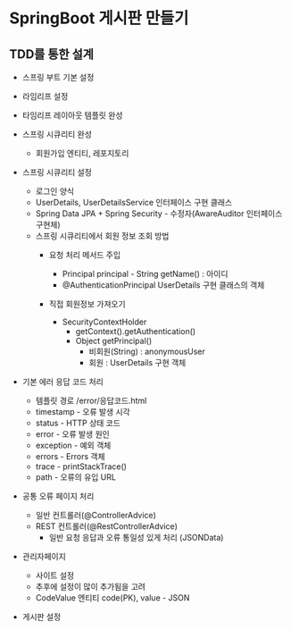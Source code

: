 # SpringBoot 게시판 만들기

## TDD를 통한 설계
- 스프링 부트 기본 설정
- 라임리프 설정
- 타임리프 레이아웃 템플릿 완성
- 스프링 시큐리티 완성
  - 회원가입 엔티티, 레포지토리
- 스프링 시큐리티 설정
  - 로그인 양식
  - UserDetails, UserDetailsService 인터페이스 구현 클래스 
  - Spring Data JPA + Spring Security - 수정자(AwareAuditor 인터페이스 구현체)
  - 스프링 시큐리티에서 회원 정보 조회 방법
    - 요청 처리 메서드 주입
      - Principal principal - String getName() : 아이디
      - @AuthenticationPrincipal UserDetails 구현 클래스의 객체
  
    - 직접 회원정보 가져오기 
      - SecurityContextHolder
        - getContext().getAuthentication()
        - Object getPrincipal() 
          - 비회원(String) : anonymousUser
          - 회원 : UserDetails 구현 객체

- 기본 에러 응답 코드 처리
  - 템플릿 경로 /error/응답코드.html
  - timestamp - 오류 발생 시각
  - status - HTTP 상태 코드
  - error - 오류 발생 원인
  - exception - 예외 객체
  - errors - Errors 객체
  - trace - printStackTrace()
  - path - 오류의 유입 URL

- 공통 오류 페이지 처리
  - 일반 컨트롤러(@ControllerAdvice)
  - REST 컨트롤러(@RestControllerAdvice)
      - 일반 요청 응답과 오류 통일성 있게 처리 (JSONData)
    
- 관리자페이지
  - 사이트 설정
  - 추후에 설정이 많이 추가됨을 고려
  - CodeValue 엔티티 code(PK), value - JSON

- 게시판 설정